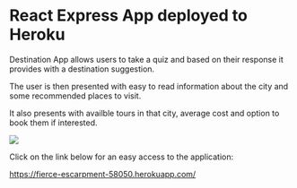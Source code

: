 # React Express App deployed to Heroku

Destination App allows users to take a quiz and based on their response it provides with a destination suggestion. 

The user is then presented with easy to read information about the city and some recommended places to visit. 

It also presents with availble tours in that city, average cost and option to book them if interested. 


![](images/screenshot.png)


Click on the link below for an easy access to the application:

https://fierce-escarpment-58050.herokuapp.com/






